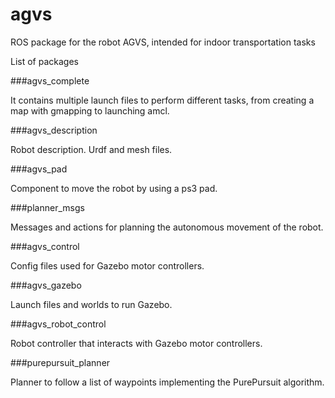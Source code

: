 agvs
====

ROS package for the robot AGVS, intended for indoor transportation tasks

List of packages

###agvs_complete

It contains multiple launch files to perform different tasks, from creating a map with gmapping to launching amcl.

###agvs_description

Robot description. Urdf and mesh files.

###agvs_pad            

Component to move the robot by using a ps3 pad.

###planner_msgs

Messages and actions for planning the autonomous movement of the robot.

###agvs_control

Config files used for Gazebo motor controllers.

###agvs_gazebo 

Launch files and worlds to run Gazebo.

###agvs_robot_control

Robot controller that interacts with Gazebo motor controllers.

###purepursuit_planner

Planner to follow a list of waypoints implementing the PurePursuit algorithm.
